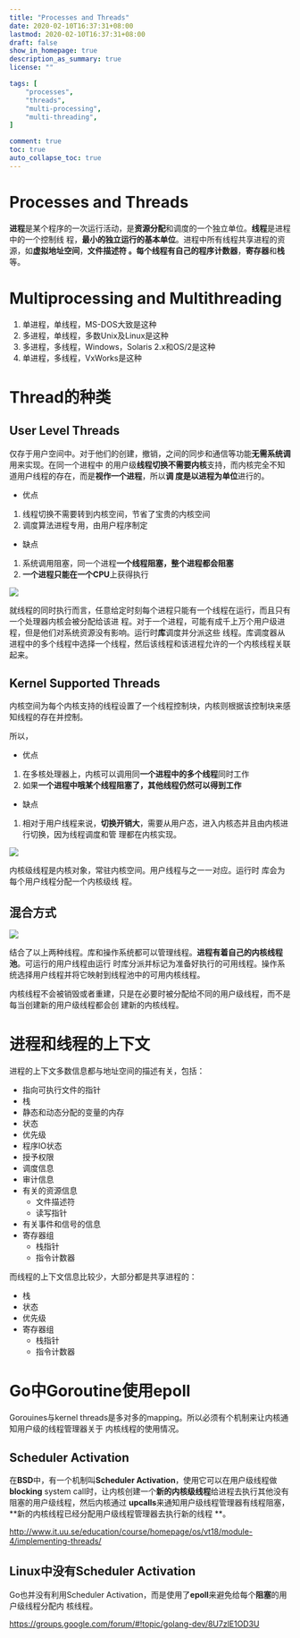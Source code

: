 ```yaml
---
title: "Processes and Threads"
date: 2020-02-10T16:37:31+08:00
lastmod: 2020-02-10T16:37:31+08:00
draft: false
show_in_homepage: true
description_as_summary: true
license: ""

tags: [
    "processes",
    "threads",
    "multi-processing",
    "multi-threading",
]

comment: true
toc: true
auto_collapse_toc: true
---
```

# Processes and Threads

**进程**是某个程序的一次运行活动，是**资源分配**和调度的一个独立单位。**线程**是进程中的一个控制线
程，**最小的独立运行的基本单位**。进程中所有线程共享进程的资源，如**虚拟地址空间**，**文件描述符
**。每个线程有自己的**程序计数器**，**寄存器**和**栈**等。

# Multiprocessing and Multithreading
1. 单进程，单线程，MS-DOS大致是这种
2. 多进程，单线程，多数Unix及Linux是这种
3. 多进程，多线程，Windows，Solaris 2.x和OS/2是这种
4. 单进程，多线程，VxWorks是这种

# Thread的种类
## User Level Threads
仅存于用户空间中。对于他们的创建，撤销，之间的同步和通信等功能**无需系统调**用来实现。在同一个进程中
的用户级**线程切换不需要内核**支持，而内核完全不知道用户线程的存在，而是**视作一个进程**，所以**调
度是以进程为单位**进行的。

- 优点
1. 线程切换不需要转到内核空间，节省了宝贵的内核空间
2. 调度算法进程专用，由用户程序制定

- 缺点
1. 系统调用阻塞，同一个进程**一个线程阻塞，整个进程都会阻塞**
2. **一个进程只能在一个CPU**上获得执行

![](/forgetful/images/operating-system-processes-threads-user-level-threads.jpg)

就线程的同时执行而言，任意给定时刻每个进程只能有一个线程在运行，而且只有一个处理器内核会被分配给该进
程。对于一个进程，可能有成千上万个用户级进程，但是他们对系统资源没有影响。运行时**库**调度并分派这些
线程。库调度器从进程中的多个线程中选择一个线程，然后该线程和该进程允许的一个内核线程关联起来。

## Kernel Supported Threads
内核空间为每个内核支持的线程设置了一个线程控制块，内核则根据该控制块来感知线程的存在并控制。

所以，
- 优点
1. 在多核处理器上，内核可以调用同**一个进程中的多个线程**同时工作
2. 如果**一个进程中哦某个线程阻塞了，其他线程仍然可以得到工作**

- 缺点
1. 相对于用户线程来说，**切换开销大**，需要从用户态，进入内核态并且由内核进行切换，因为线程调度和管
理都在内核实现。

![](/forgetful/images/operating-system-processes-threads-kernel-supported-threads.jpg)

内核级线程是内核对象，常驻内核空间。用户线程与之一一对应。运行时 库会为每个用户线程分配一个内核级线
程。


## 混合方式
![](/forgetful/images/operating-system-processes-threads-mixed-mode-threads.jpg)

结合了以上两种线程。库和操作系统都可以管理线程。**进程有着自己的内核线程池**。可运行的用户线程由运行
时库分派并标记为准备好执行的可用线程。操作系统选择用户线程并将它映射到线程池中的可用内核线程。

内核线程不会被销毁或者重建，只是在必要时被分配给不同的用户级线程，而不是每当创建新的用户级线程都会创
建新的内核线程。

# 进程和线程的上下文
进程的上下文多数信息都与地址空间的描述有关，包括：
- 指向可执行文件的指针
- 栈
- 静态和动态分配的变量的内存
- 状态
- 优先级
- 程序IO状态
- 授予权限
- 调度信息
- 审计信息
- 有关的资源信息
    - 文件描述符
    - 读写指针
- 有关事件和信号的信息
- 寄存器组
    - 栈指针
    - 指令计数器

而线程的上下文信息比较少，大部分都是共享进程的：
- 栈
- 状态
- 优先级
- 寄存器组
    - 栈指针
    - 指令计数器

# Go中Goroutine使用epoll
Gorouines与kernel threads是多对多的mapping。所以必须有个机制来让内核通知用户级的线程管理器关于
内核线程的使用情况。

## Scheduler Activation
在**BSD**中，有一个机制叫**Scheduler Activation**，使用它可以在用户级线程做**blocking**
system call时，让内核创建一个**新的内核级线程**给进程去执行其他没有阻塞的用户级线程，然后内核通过
**upcalls**来通知用户级线程管理器有线程阻塞，**新的内核线程已经分配用户级线程管理器去执行新的线程
**。

http://www.it.uu.se/education/course/homepage/os/vt18/module-4/implementing-threads/


## Linux中没有Scheduler Activation
Go也并没有利用Scheduler Activation，而是使用了**epoll**来避免给每个**阻塞**的用户级线程分配内
核线程。

https://groups.google.com/forum/#!topic/golang-dev/8U7zlE1OD3U
